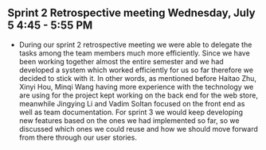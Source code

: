## Sprint 2 Retrospective meeting Wednesday, July 5 4:45 - 5:55 PM
  - During our sprint 2 retrospective meeting we were able to delegate the tasks among the team members much more efficiently. Since we have been working together almost the entire semester and we had developed a system which worked efficiently for us so far therefore we decided to stick with it. In other words, as mentioned before Haitao Zhu, Xinyi Hou, Minqi Wang having more experience with the technology we are using for the project kept working on the back end for the web store, meanwhile Jingying Li and Vadim Soltan focused on the front end as well as team documentation. For sprint 3 we would keep developing new features based on the ones we had implemented so far, so we discussed which ones we could reuse and how we should move forward from there through our user stories.
